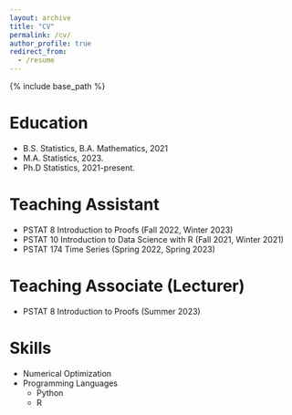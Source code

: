 ```yaml
---
layout: archive
title: "CV"
permalink: /cv/
author_profile: true
redirect_from:
  - /resume
---
```


{% include base_path %}

Education
======
* B.S. Statistics, B.A. Mathematics, 2021
* M.A. Statistics, 2023. 
* Ph.D Statistics, 2021-present.

Teaching Assistant
======
* PSTAT 8 Introduction to Proofs (Fall 2022, Winter 2023)
* PSTAT 10 Introduction to Data Science with R (Fall 2021, Winter 2021)
* PSTAT 174 Time Series (Spring 2022, Spring 2023)


Teaching Associate (Lecturer)
======
* PSTAT 8 Introduction to Proofs (Summer 2023)

Skills
======
* Numerical Optimization
* Programming Languages
  * Python
  * R

